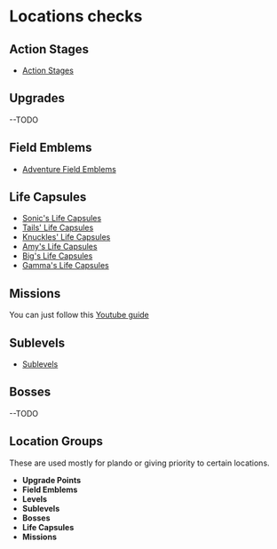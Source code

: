 # Locations checks

## Action Stages

- [ Action Stages](./ActionStages.md)

## Upgrades

--TODO

## Field Emblems

- [ Adventure Field Emblems ](./Field%20Emblems/Field%20Emblems.md)

## Life Capsules

- [ Sonic's Life Capsules ](./Sonic/Sonic.md)
- [ Tails' Life Capsules ](./Tails/Tails.md)
- [ Knuckles' Life Capsules ](./Knuckles/Knuckles.md)
- [ Amy's Life Capsules ](./Amy/Amy.md)
- [ Big's Life Capsules ](./Big/Big.md)
- [ Gamma's Life Capsules ](./Gamma/Gamma.md)

## Missions

You can just follow this [Youtube guide](https://www.youtube.com/watch?v=F3GguJJ8MMs)

## Sublevels

- [Sublevels](./Sublevels.md)

## Bosses

--TODO

## Location Groups

These are used mostly for plando or giving priority to certain locations.

- **Upgrade Points**
- **Field Emblems**
- **Levels**
- **Sublevels**
- **Bosses**
- **Life Capsules**
- **Missions**



